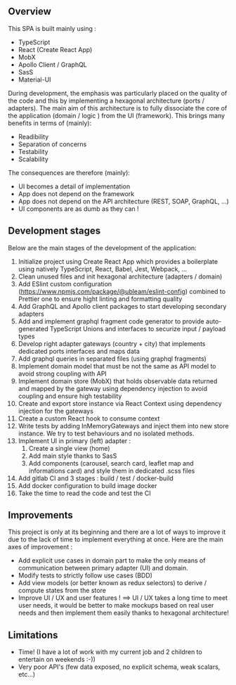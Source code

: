 ## Overview

This SPA is built mainly using :

-   TypeScript
-   React (Create React App)
-   MobX
-   Apollo Client / GraphQL
-   SasS
-   Material-UI

During development, the emphasis was particularly placed on the quality of the code and this by implementing a hexagonal architecture (ports / adapters).
The main aim of this architecture is to fully dissociate the core of the application (domain / logic ) from the UI (framework).
This brings many benefits in terms of (mainly):

-   Readibility
-   Separation of concerns
-   Testability
-   Scalability

The consequences are therefore (mainly):

-   UI becomes a detail of implementation
-   App does not depend on the framework
-   App does not depend on the API architecture (REST, SOAP, GraphQL, ...)
-   UI components are as dumb as they can !

## Development stages

Below are the main stages of the development of the application:

1. Initialize project using Create React App which provides a boilerplate using natively TypeScript, React, Babel, Jest, Webpack, ...
2. Clean unused files and init hexagonal architecture (adapters / domain)
3. Add ESlint custom configuration (https://www.npmjs.com/package/@ubleam/eslint-config) combined to Prettier one to ensure hight linting and formatting quality
4. Add GraphQL and Apollo client packages to start developing secondary adapters
5. Add and implement graphql fragment code generator to provide auto-generated TypeScript Unions and interfaces to securize input / payload types
6. Develop right adapter gateways (country + city) that implements dedicated ports interfaces and maps data
7. Add graphql queries in separated files (using graphql fragments)
8. Implement domain model that must be not the same as API model to avoid strong coupling with API
9. Implement domain store (MobX) that holds observable data returned and mapped by the gateway using dependency injection to avoid coupling and ensure high testability
10. Create and export store instance via React Context using dependency injection for the gateways
11. Create a custom React hook to consume context
12. Write tests by adding InMemoryGateways and inject them into new store instance. We try to test behaviours and no isolated methods.
13. Implement UI in primary (left) adapter :
    1. Create a single view (home)
    2. Add main style thanks to SasS
    3. Add components (carousel, search card, leaflet map and informations card) and style them in dedicated .scss files
14. Add gitlab CI and 3 stages : build / test / docker-build
15. Add docker configuration to build image docker
16. Take the time to read the code and test the CI

## Improvements

This project is only at its beginning and there are a lot of ways to improve it due to the lack of time to implement everything at once.
Here are the main axes of improvement :

-   Add explicit use cases in domain part to make the only means of communication between primary adapter (UI) and domain.
-   Modify tests to strictly follow use cases (BDD)
-   Add view models (or better known as redux selectors) to derive / compute states from the store
-   Improve UI / UX and user features ! ==> UI / UX takes a long time to meet user needs, it would be better to make mockups based on real user needs and then implement them easily thanks to hexagonal architecture!

## Limitations

-   Time! (I have a lot of work with my current job and 2 children to entertain on weekends :-))
-   Very poor API's (few data exposed, no explicit schema, weak scalars, etc...)
